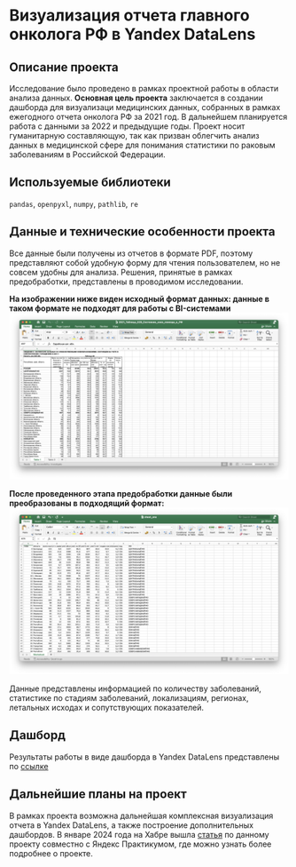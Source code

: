 # Визуализация отчета главного онколога РФ в Yandex DataLens

## Описание проекта
Исследование было проведено в рамках проектной работы в области анализа данных. 
**Основная цель проекта** заключается в создании дашборда для визуализаци медицинских данных, собранных в рамках ежегодного отчета онколога РФ за 2021 год. В дальнейшем планируется работа с данными за 2022 и предыдущие годы. Проект носит гуманитарную составляющую, так как призван облегчить анализ данных в медицинской сфере для понимания статистики по раковым заболеваниям в Российской Федерации.

## Используемые библиотеки
`pandas`, `openpyxl`, `numpy`, `pathlib`, `re`

## Данные и технические особенности проекта
Все данные были получены из отчетов в формате PDF, поэтому представляют собой удобную форму для чтения пользователем, но не совсем удобны для анализа. Решения, принятые в рамках предобработки, представлены в проводимом исследовании.

**На изображении ниже виден исходный формат данных: данные в таком формате не подходят для работы с BI-системами**
![Иллюстрация к проекту](https://github.com/psap29/da_portfolio/blob/main/cancer_dashboard/before.png?raw=true)

**После проведенного этапа предобработки данные были преобразованы в подходящий формат:**
![Иллюстрация к проекту](https://github.com/psap29/da_portfolio/blob/main/cancer_dashboard/after.png?raw=true)

Данные представлены информацией по количеству заболеваний, статистике по стадиям заболеваний, локализациям, регионах, летальных исходах и сопутствующих показателей.

## Дашборд
Результаты работы в виде дашборда в Yandex DataLens представлены по [ссылке](https://datalens.yandex/6jg11tbu24ayv "ссылке")

## Дальнейшие планы на проект
В рамках проекта возможна дальнейшая комплексная визуализация отчета в Yandex DataLens, а также построение дополнительных дашбордов. В январе 2024 года на Хабре вышла [статья](https://habr.com/ru/companies/yandex_praktikum/articles/785288/ "статья") по данному проекту совместно с Яндекс Практикумом, где можно узнать более подробнее о проекте.
